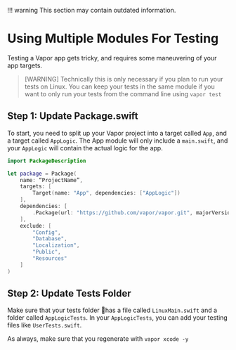 !!! warning
    This section may contain outdated information.

# Using Multiple Modules For Testing

Testing a Vapor app gets tricky, and requires some maneuvering of your app targets.

> [WARNING] Technically this is only necessary if you plan to run your tests on Linux. You can keep your tests in the same module if you want to only run your tests from the command line using `vapor test`

## **Step 1:** Update Package.swift

To start, you need to split up your Vapor project into a target called `App`, and a target called `AppLogic`. The App module will only include a `main.swift`, and your `AppLogic` will contain the actual logic for the app.

```swift
import PackageDescription

let package = Package(
    name: “ProjectName”,
    targets: [
        Target(name: "App", dependencies: ["AppLogic"])
    ],
    dependencies: [
        .Package(url: "https://github.com/vapor/vapor.git", majorVersion: 1, minor: 3)
    ],
    exclude: [
        "Config",
        "Database",
        "Localization",
        "Public",
        "Resources"
    ]
)
```

## **Step 2:** Update Tests Folder

Make sure that your tests folder has a file called `LinuxMain.swift` and a folder called `AppLogicTests`. In your `AppLogicTests`, you can add your testing files like `UserTests.swift`.

As always, make sure that you regenerate with `vapor xcode -y`
